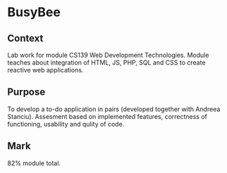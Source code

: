 # BusyBee

## Context
Lab work for module CS139 Web Development Technologies. Module teaches about integration of HTML, JS, PHP, SQL and CSS to create reactive web applications.

## Purpose
To develop a to-do application in pairs (developed together with Andreea Stanciu).
Assesment based on implemented features, correctness of functioning, usability and qulity of code.

## Mark
82% module total.
